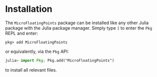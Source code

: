# Installation

The `MicroFloatingPoints` package can be installed like any other Julia package with the Julia package manager. Simply type `]` to enter the `Pkg` REPL and enter:

```
pkg> add MicroFloatingPoints
```

or equivalently, via the `Pkg` API:


```julia
julia> import Pkg; Pkg.add("MicroFloatingPoints")
```

to install all relevant files.
